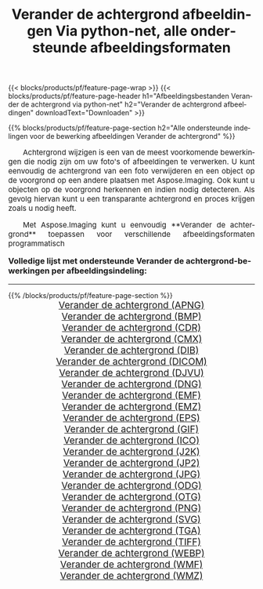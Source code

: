 ﻿---
title: Verander de achtergrond afbeeldingen Via python-net, alle ondersteunde afbeeldingsformaten 
weight: 3920
url: /nl/python-net/change-background/ 
lang: nl
langdirlevel: 2
locales: zh-hans,ja,it,ru,de,es,fr,nl,id,lt,pl,pt,vi,tr,ko,zh-hant,ar,hi,th,sv,cs,uk,he
description: Met behulp van Aspose.Imaging kunt u eenvoudig Verander de achtergrond afbeeldingen maken via python-net
---

{{< blocks/products/pf/feature-page-wrap >}}
{{< blocks/products/pf/feature-page-header h1="Afbeeldingsbestanden Verander de achtergrond via python-net" h2="Verander de achtergrond afbeeldingen" downloadText="Downloaden" >}}


{{% blocks/products/pf/feature-page-section  h2="Alle ondersteunde indelingen voor de bewerking afbeeldingen Verander de achtergrond" %}}
<p align="justify" style="text-indent:2em;font-size:15px;">
Achtergrond wijzigen is een van de meest voorkomende bewerkingen die nodig zijn om uw foto's of afbeeldingen te verwerken. U kunt eenvoudig de achtergrond van een foto verwijderen en een object op de voorgrond op een andere plaatsen met Aspose.Imaging. Ook kunt u objecten op de voorgrond herkennen en indien nodig detecteren. Als gevolg hiervan kunt u een transparante achtergrond en proces krijgen zoals u nodig heeft.
</p>
<p align="justify" style="text-indent:2em;font-size:15px;">
Met Aspose.Imaging kunt u eenvoudig **Verander de achtergrond** toepassen voor verschillende afbeeldingsformaten programmatisch
</p>
<h3 style="margin-top:16px;">
Volledige lijst met ondersteunde Verander de achtergrond-bewerkingen per afbeeldingsindeling:
</h3>
<hr/>
{{% /blocks/products/pf/feature-page-section %}}
<div class="container-fluid productfamilypage bg-gray">
    <div class="convertypes bg-gray agp-content section">
        <div class="container">
		<div class="row other-converters" style="gap: 10px;font-size: 19px;text-align:center;">
		    <div class='col-md-3 other-converter remove-lp remove-rp'><a href="/imaging/nl/python-net/change-background/apng/" style="padding:15px;">Verander de achtergrond (APNG)</a></div><div class='col-md-3 other-converter remove-lp remove-rp'><a href="/imaging/nl/python-net/change-background/bmp/" style="padding:15px;">Verander de achtergrond (BMP)</a></div><div class='col-md-3 other-converter remove-lp remove-rp'><a href="/imaging/nl/python-net/change-background/cdr/" style="padding:15px;">Verander de achtergrond (CDR)</a></div><div class='col-md-3 other-converter remove-lp remove-rp'><a href="/imaging/nl/python-net/change-background/cmx/" style="padding:15px;">Verander de achtergrond (CMX)</a></div><div class='col-md-3 other-converter remove-lp remove-rp'><a href="/imaging/nl/python-net/change-background/dib/" style="padding:15px;">Verander de achtergrond (DIB)</a></div><div class='col-md-3 other-converter remove-lp remove-rp'><a href="/imaging/nl/python-net/change-background/dicom/" style="padding:15px;">Verander de achtergrond (DICOM)</a></div><div class='col-md-3 other-converter remove-lp remove-rp'><a href="/imaging/nl/python-net/change-background/djvu/" style="padding:15px;">Verander de achtergrond (DJVU)</a></div><div class='col-md-3 other-converter remove-lp remove-rp'><a href="/imaging/nl/python-net/change-background/dng/" style="padding:15px;">Verander de achtergrond (DNG)</a></div><div class='col-md-3 other-converter remove-lp remove-rp'><a href="/imaging/nl/python-net/change-background/emf/" style="padding:15px;">Verander de achtergrond (EMF)</a></div><div class='col-md-3 other-converter remove-lp remove-rp'><a href="/imaging/nl/python-net/change-background/emz/" style="padding:15px;">Verander de achtergrond (EMZ)</a></div><div class='col-md-3 other-converter remove-lp remove-rp'><a href="/imaging/nl/python-net/change-background/eps/" style="padding:15px;">Verander de achtergrond (EPS)</a></div><div class='col-md-3 other-converter remove-lp remove-rp'><a href="/imaging/nl/python-net/change-background/gif/" style="padding:15px;">Verander de achtergrond (GIF)</a></div><div class='col-md-3 other-converter remove-lp remove-rp'><a href="/imaging/nl/python-net/change-background/ico/" style="padding:15px;">Verander de achtergrond (ICO)</a></div><div class='col-md-3 other-converter remove-lp remove-rp'><a href="/imaging/nl/python-net/change-background/j2k/" style="padding:15px;">Verander de achtergrond (J2K)</a></div><div class='col-md-3 other-converter remove-lp remove-rp'><a href="/imaging/nl/python-net/change-background/jp2/" style="padding:15px;">Verander de achtergrond (JP2)</a></div><div class='col-md-3 other-converter remove-lp remove-rp'><a href="/imaging/nl/python-net/change-background/jpg/" style="padding:15px;">Verander de achtergrond (JPG)</a></div><div class='col-md-3 other-converter remove-lp remove-rp'><a href="/imaging/nl/python-net/change-background/odg/" style="padding:15px;">Verander de achtergrond (ODG)</a></div><div class='col-md-3 other-converter remove-lp remove-rp'><a href="/imaging/nl/python-net/change-background/otg/" style="padding:15px;">Verander de achtergrond (OTG)</a></div><div class='col-md-3 other-converter remove-lp remove-rp'><a href="/imaging/nl/python-net/change-background/png/" style="padding:15px;">Verander de achtergrond (PNG)</a></div><div class='col-md-3 other-converter remove-lp remove-rp'><a href="/imaging/nl/python-net/change-background/svg/" style="padding:15px;">Verander de achtergrond (SVG)</a></div><div class='col-md-3 other-converter remove-lp remove-rp'><a href="/imaging/nl/python-net/change-background/tga/" style="padding:15px;">Verander de achtergrond (TGA)</a></div><div class='col-md-3 other-converter remove-lp remove-rp'><a href="/imaging/nl/python-net/change-background/tiff/" style="padding:15px;">Verander de achtergrond (TIFF)</a></div><div class='col-md-3 other-converter remove-lp remove-rp'><a href="/imaging/nl/python-net/change-background/webp/" style="padding:15px;">Verander de achtergrond (WEBP)</a></div><div class='col-md-3 other-converter remove-lp remove-rp'><a href="/imaging/nl/python-net/change-background/wmf/" style="padding:15px;">Verander de achtergrond (WMF)</a></div><div class='col-md-3 other-converter remove-lp remove-rp'><a href="/imaging/nl/python-net/change-background/wmz/" style="padding:15px;">Verander de achtergrond (WMZ)</a></div>
                </div>
        </div>
    </div>
</div>
<br/>
